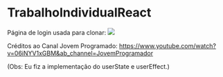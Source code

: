 # TrabalhoIndividualReact
Página de login usada para clonar:
<img src='https://private-user-images.githubusercontent.com/162381804/336198244-861b4734-e8f1-4c2a-bdb9-04e481832026.png?jwt=eyJhbGciOiJIUzI1NiIsInR5cCI6IkpXVCJ9.eyJpc3MiOiJnaXRodWIuY29tIiwiYXVkIjoicmF3LmdpdGh1YnVzZXJjb250ZW50LmNvbSIsImtleSI6ImtleTUiLCJleHAiOjE3MTc0NDIwNTcsIm5iZiI6MTcxNzQ0MTc1NywicGF0aCI6Ii8xNjIzODE4MDQvMzM2MTk4MjQ0LTg2MWI0NzM0LWU4ZjEtNGMyYS1iZGI5LTA0ZTQ4MTgzMjAyNi5wbmc_WC1BbXotQWxnb3JpdGhtPUFXUzQtSE1BQy1TSEEyNTYmWC1BbXotQ3JlZGVudGlhbD1BS0lBVkNPRFlMU0E1M1BRSzRaQSUyRjIwMjQwNjAzJTJGdXMtZWFzdC0xJTJGczMlMkZhd3M0X3JlcXVlc3QmWC1BbXotRGF0ZT0yMDI0MDYwM1QxOTA5MTdaJlgtQW16LUV4cGlyZXM9MzAwJlgtQW16LVNpZ25hdHVyZT00ODgyODMxYjA4ZDgyOWY1N2VmZDQ0ZTI0ZDczYjZlMzQ4NjE0YjQ4M2E3MjU3MWI4MjFiNmI4ZmQxYjRjNjdlJlgtQW16LVNpZ25lZEhlYWRlcnM9aG9zdCZhY3Rvcl9pZD0wJmtleV9pZD0wJnJlcG9faWQ9MCJ9.Cql-29jMoEybMVYkC8p3JOH1M5B1wyA4dOf85wAB6TE'>

Créditos ao Canal Jovem Programado: https://www.youtube.com/watch?v=06iNYV1xGBM&ab_channel=JovemProgramador 

(Obs: Eu fiz a implementação do userState e userEffect.)
